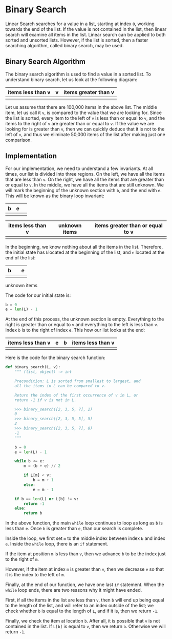 # Binary Search

Linear Search searches for a value in a list, starting at index `0`, working towards the end of the list. If the value is not contained in the list, then linear search will examine all items in the list. Linear search can be applied to both sorted and unsorted lists. However, if the list is sorted, then a faster searching algorithm, called binary search, may be used.

## Binary Search Algorithm

The binary search algorithm is used to find a value in a sorted list. To understand binary search, let us look at the following diagram:

| items less than v | v   | items greater than v |
| ----------------- | --- | -------------------- |
|                   |     |                      |

Let us assume that there are 100,000 items in the above list. The middle item, let us call it `v`, is compared to the value that we are looking for. Since the list is sorted, every item to the left of `v` is less than or equal to `v`, and the items to the right of `v` are greater than or equal to `v`. If the value we are looking for is greater than `v`, then we can quickly deduce that it is not to the left of `v`, and thus we eliminate 50,000 items of the list after making just one comparison.

## Implementation

For our implementation, we need to understand a few invariants. At all times, our list is divided into three regions. On the left, we have all the items that are less than `v`. On the right, we have all the items that are greater than or equal to `v`. In the middle, we have all the items that are still unknown. We will mark the beginning of the unknown section with `b`, and the end with `e`. This will be known as the binary loop invariant:

| b   | e   |     |
| --- | --- | --- |
|     |     |     |

| items less than v | unknown items | items greater than or equal to v |
| ----------------- | ------------- | -------------------------------- |
|                   |               |                                  |

In the beginning, we know nothing about all the items in the list. Therefore, the initial state has `b`located at the beginning of the list, and `e` located at the end of the list:

| b   |     | e   |
| --- | --- | --- |
|     |     |     |

unknown items

The code for our initial state is:

```python
b = 0
e = len(L) - 1
```

At the end of this process, the unknown section is empty. Everything to the right is greater than or equal to `v` and everything to the left is less than `v`. Index `b` is to the right of index `e`. This how our list looks at the end:

| items less than v | e   | b   | items less than v |
| ----------------- | --- | --- | ----------------- |
|                   |     |     |                   |

Here is the code for the binary search function:

```python
def binary_search(L, v):
    """ (list, object) -> int

    Precondition: L is sorted from smallest to largest, and
    all the items in L can be compared to v.

    Return the index of the first occurrence of v in L, or
    return -1 if v is not in L.

    >>> binary_search([2, 3, 5, 7], 2)
    0
    >>> binary_search([2, 3, 5, 5], 5)
    2
    >>> binary_search([2, 3, 5, 7], 8)
    -1
    """

    b = 0
    e = len(L) - 1

    while b <= e:
        m = (b + e) // 2

        if L[m] < v:
            b = m + 1
        else:
            e = m - 1

    if b == len(L) or L[b] != v:
        return -1
    else:
        return b
```

In the above function, the main `while` loop continues to loop as long as `b` is
less than `e`. Once `b` is greater than `e`, than our search is complete.

Inside the loop, we first set `m` to the middle index between index `b` and
index `e`. Inside the `while` loop, there is an `if` statement.

If the item at position `m` is less than `v`, then we advance `b` to be the
index just to the right of `m`.

However, if the item at index `m` is greater than `v`, then we decrease `e` so that it is the index to the left of `m`.

Finally, at the end of our function, we have one last `if` statement. When the
`while` loop ends, there are two reasons why it might have ended.

First, if all the items in the list are less than `v`, then `b` will end up
being equal to the length of the list, and will refer to an index outside of the
list; we check whether `b` is equal to the length of `L`, and if it is, then we
return `-1`.

Finally, we check the item at location `b`. After all, it is possible that `v`
is not contained in the list. If `L[b]` is equal to `v`, then we return `b`.
Otherwise we will return `-1`.

